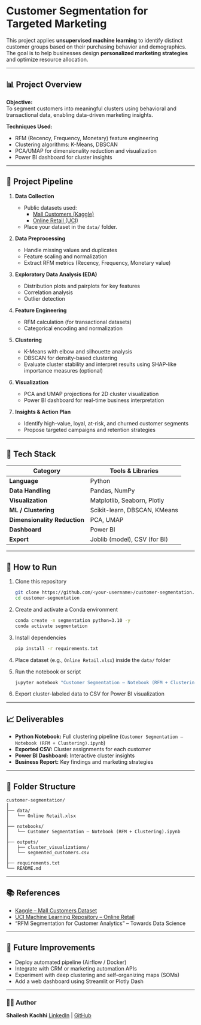 
# Customer Segmentation for Targeted Marketing

This project applies **unsupervised machine learning** to identify distinct customer groups based on their purchasing behavior and demographics.  
The goal is to help businesses design **personalized marketing strategies** and optimize resource allocation.

---

## 📊 Project Overview

**Objective:**  
To segment customers into meaningful clusters using behavioral and transactional data, enabling data-driven marketing insights.

**Techniques Used:**
- RFM (Recency, Frequency, Monetary) feature engineering
- Clustering algorithms: K-Means, DBSCAN
- PCA/UMAP for dimensionality reduction and visualization
- Power BI dashboard for cluster insights

---

## 🧱 Project Pipeline

1. **Data Collection**
   - Public datasets used:
     - [Mall Customers (Kaggle)](https://www.kaggle.com/datasets/shwetabh123/mall-customers)
     - [Online Retail (UCI)](https://archive.ics.uci.edu/ml/datasets/Online+Retail)
   - Place your dataset in the `data/` folder.

2. **Data Preprocessing**
   - Handle missing values and duplicates
   - Feature scaling and normalization
   - Extract RFM metrics (Recency, Frequency, Monetary value)

3. **Exploratory Data Analysis (EDA)**
   - Distribution plots and pairplots for key features
   - Correlation analysis
   - Outlier detection

4. **Feature Engineering**
   - RFM calculation (for transactional datasets)
   - Categorical encoding and normalization

5. **Clustering**
   - K-Means with elbow and silhouette analysis
   - DBSCAN for density-based clustering
   - Evaluate cluster stability and interpret results using SHAP-like importance measures (optional)

6. **Visualization**
   - PCA and UMAP projections for 2D cluster visualization
   - Power BI dashboard for real-time business interpretation

7. **Insights & Action Plan**
   - Identify high-value, loyal, at-risk, and churned customer segments
   - Propose targeted campaigns and retention strategies

---

## 🧰 Tech Stack

| Category | Tools & Libraries |
|-----------|------------------|
| **Language** | Python |
| **Data Handling** | Pandas, NumPy |
| **Visualization** | Matplotlib, Seaborn, Plotly |
| **ML / Clustering** | Scikit-learn, DBSCAN, KMeans |
| **Dimensionality Reduction** | PCA, UMAP |
| **Dashboard** | Power BI |
| **Export** | Joblib (model), CSV (for BI) |

---

## 🚀 How to Run

1. Clone this repository  
   ```bash
   git clone https://github.com/<your-username>/customer-segmentation.git
   cd customer-segmentation


2. Create and activate a Conda environment

   ```bash
   conda create -n segmentation python=3.10 -y
   conda activate segmentation
   ```

3. Install dependencies

   ```bash
   pip install -r requirements.txt
   ```

4. Place dataset (e.g., `Online Retail.xlsx`) inside the `data/` folder

5. Run the notebook or script

   ```bash
   jupyter notebook "Customer Segmentation — Notebook (RFM + Clustering).ipynb"
   ```

6. Export cluster-labeled data to CSV for Power BI visualization

---

## 📈 Deliverables

* **Python Notebook:** Full clustering pipeline (`Customer Segmentation — Notebook (RFM + Clustering).ipynb`)
* **Exported CSV:** Cluster assignments for each customer
* **Power BI Dashboard:** Interactive cluster insights
* **Business Report:** Key findings and marketing strategies

---

## 📂 Folder Structure

```
customer-segmentation/
│
├── data/
│   └── Online Retail.xlsx
│
├── notebooks/
│   └── Customer Segmentation — Notebook (RFM + Clustering).ipynb
│
├── outputs/
│   ├── cluster_visualizations/
│   └── segmented_customers.csv
│
├── requirements.txt
└── README.md
```

---

## 📚 References

* [Kaggle – Mall Customers Dataset](https://www.kaggle.com/datasets/shwetabh123/mall-customers)
* [UCI Machine Learning Repository – Online Retail](https://archive.ics.uci.edu/ml/datasets/Online+Retail)
* “RFM Segmentation for Customer Analytics” – Towards Data Science

---

## 🧩 Future Improvements

* Deploy automated pipeline (Airflow / Docker)
* Integrate with CRM or marketing automation APIs
* Experiment with deep clustering and self-organizing maps (SOMs)
* Add a web dashboard using Streamlit or Plotly Dash

---

### 👨‍💻 Author

**Shailesh Kachhi**
[LinkedIn](https://linkedin.com/in/shailesh-kachhi) | [GitHub](https://github.com/your-username)



